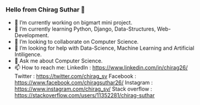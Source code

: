 ### Hello from Chirag Suthar 👋

- 🔭 I’m currently working on bigmart mini project.
- 🌱 I’m currently learning Python, Django, Data-Structures, Web-Development.
- 👯 I’m looking to collaborate on Computer Science.
- 🤔 I’m looking for help with Data-Science, Machine Learning and Artificial Intiligence.
- 💬 Ask me about Computer Science.
- 📫 How to reach me: 
  LinkedIn : https://www.linkedin.com/in/chirag26/
  Twitter : https://twitter.com/chirag_sv
  Facebook : https://www.facebook.com/chiragsuthar26/
  Instagram : https://www.instagram.com/chirag_sv/
  Stack overflow : https://stackoverflow.com/users/11352281/chirag-suthar
